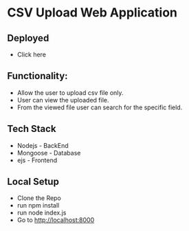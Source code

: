 # CSV Upload Web Application

## Deployed
* Click here

## Functionality:
* Allow the user to upload csv file only.
* User can view the uploaded file.
* From the viewed file user can search for the specific field.

## Tech Stack
* Nodejs - BackEnd
* Mongoose - Database
* ejs - Frontend

## Local Setup
* Clone the Repo
* run npm install
* run node index.js
* Go to [http://localhost:8000](http://localhost:8000)